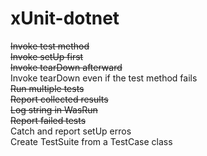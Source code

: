 # xUnit-dotnet

~~Invoke test method~~   
~~Invoke setUp first~~   
~~Invoke tearDown afterward~~    
Invoke tearDown even if the test method fails    
~~Run multiple tests~~    
~~Report collected results~~    
~~Log string in WasRun~~    
~~Report failed tests~~    
Catch and report setUp erros    
Create TestSuite from a TestCase class
